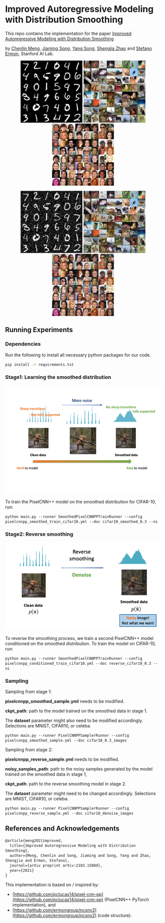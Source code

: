 # Improved Autoregressive Modeling with Distribution Smoothing

This repo contains the implementation for the paper <a href="https://openreview.net/forum?id=rJA5Pz7lHKb&amp;referrer=%5BAuthor%20Console%5D(%2Fgroup%3Fid%3DICLR.cc%2F2021%2FConference%2FAuthors%23your-submissions)">Improved Autoregressive Modeling with Distribution Smoothing</a>

by [Chenlin Meng](https://cs.stanford.edu/~chenlin/), [Jiaming Song](http://tsong.me), [Yang Song](http://yang-song.github.io/), [Shengjia Zhao](http://szhao.me/) and [Stefano Ermon](https://cs.stanford.edu/~ermon/), Stanford AI Lab.

<p align="center">
<img src="https://github.com/chenlin9/Autoregressive-Modeling-with-Distribution-Smoothing/blob/main/images/mnist_samples.png" width="200">
<img src="https://github.com/chenlin9/Autoregressive-Modeling-with-Distribution-Smoothing/blob/main/images/cifar10_samples.png" width="200">
<img src="https://github.com/chenlin9/Autoregressive-Modeling-with-Distribution-Smoothing/blob/main/images/celeba_samples.png" width="200">
</p>

<p align="center">
<img src="https://github.com/chenlin9/Autoregressive-Modeling-with-Distribution-Smoothing/blob/main/images/mnist_noisy_samples.png" width="200">
<img src="https://github.com/chenlin9/Autoregressive-Modeling-with-Distribution-Smoothing/blob/main/images/cifar10_noisy_samples.png" width="200">
<img src="https://github.com/chenlin9/Autoregressive-Modeling-with-Distribution-Smoothing/blob/main/images/celeba_noisy_samples.png" width="200">
</p>


## Running Experiments

### Dependencies

Run the following to install all necessary python packages for our code.

```bash
pip install -r requirements.txt
```

### Stage1: Learning the smoothed distribution
<p align="center">
<img src="https://github.com/chenlin9/Autoregressive-Modeling-with-Distribution-Smoothing/blob/main/images/smoothing.gif" width="600">
</p>

To train the PixelCNN++ model on the smoothed distribution for CIFAR-10, run:
```
python main.py --runner SmoothedPixelCNNPPTrainRunner --config pixelcnnpp_smoothed_train_cifar10.yml --doc cifar10_smoothed_0.3 --ni
``` 

### Stage2: Reverse smoothing
<p align="center">
<img src="https://github.com/chenlin9/Autoregressive-Modeling-with-Distribution-Smoothing/blob/main/images/denoise.png" width="500">
</p>
To reverse the smoothing process, we train a second PixelCNN++ model conditioned on the smoothed distribution.
To train the model on CIFAR-10, run:

```
python main.py --runner SmoothedPixelCNNPPTrainRunner --config pixelcnnpp_conditioned_train_cifar10.yml --doc reverse_cifar10_0.3 --ni
``` 


### Sampling
Sampling from stage 1:


**pixelcnnpp_smoothed_sample.yml** needs to be modified.

**ckpt_path**: path to the model trained on the smoothed data in stage 1. 

The **dataset** parameter might also need to be modified accordingly. Selections are MNIST, CIFAR10, or celeba.
```
python main.py --runner PixelCNNPPSamplerRunner --config pixelcnnpp_smoothed_sample.yml --doc cifar10_0.3_images
``` 

Sampling from stage 2:

**pixelcnnpp_reverse_sample.yml** needs to be modified.

**noisy_samples_path**: path to the noisy samples generated by the model trained on the smoothed data in stage 1,

**ckpt_path**: path to the reverse smoothing model in stage 2.

The **dataset** parameter might need to be changed accordingly. Selections are MNIST, CIFAR10, or celeba.
```
python main.py --runner PixelCNNPPSamplerRunner --config pixelcnnpp_reverse_sample.yml --doc cifar10_denoise_images
``` 

## References and Acknowledgements
```
@article{meng2021improved,
  title={Improved Autoregressive Modeling with Distribution Smoothing},
  author={Meng, Chenlin and Song, Jiaming and Song, Yang and Zhao, Shengjia and Ermon, Stefano},
  journal={arXiv preprint arXiv:2103.15089},
  year={2021}
}
```


This implementation is based on / inspired by:

- [https://github.com/pclucas14/pixel-cnn-pp](https://github.com/pclucas14/pixel-cnn-pp) (PixelCNN++ PyTorch implementation), 
and
- [https://github.com/ermongroup/ncsnv2](https://github.com/ermongroup/ncsnv2) (code structure).
